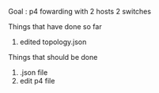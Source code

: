 Goal : p4 fowarding with 2 hosts 2 switches






Things that have done so far
1. edited topology.json







Things that should be done 
1. .json file
2. edit p4 file

